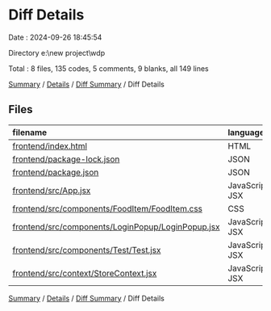 # Diff Details

Date : 2024-09-26 18:45:54

Directory e:\\new project\\wdp

Total : 8 files,  135 codes, 5 comments, 9 blanks, all 149 lines

[Summary](results.md) / [Details](details.md) / [Diff Summary](diff.md) / Diff Details

## Files
| filename | language | code | comment | blank | total |
| :--- | :--- | ---: | ---: | ---: | ---: |
| [frontend/index.html](/frontend/index.html) | HTML | 1 | 0 | 0 | 1 |
| [frontend/package-lock.json](/frontend/package-lock.json) | JSON | 25 | 0 | 0 | 25 |
| [frontend/package.json](/frontend/package.json) | JSON | 3 | 0 | 0 | 3 |
| [frontend/src/App.jsx](/frontend/src/App.jsx) | JavaScript JSX | 2 | 0 | -1 | 1 |
| [frontend/src/components/FoodItem/FoodItem.css](/frontend/src/components/FoodItem/FoodItem.css) | CSS | 0 | 0 | 1 | 1 |
| [frontend/src/components/LoginPopup/LoginPopup.jsx](/frontend/src/components/LoginPopup/LoginPopup.jsx) | JavaScript JSX | 19 | 2 | -1 | 20 |
| [frontend/src/components/Test/Test.jsx](/frontend/src/components/Test/Test.jsx) | JavaScript JSX | 75 | 3 | 7 | 85 |
| [frontend/src/context/StoreContext.jsx](/frontend/src/context/StoreContext.jsx) | JavaScript JSX | 10 | 0 | 3 | 13 |

[Summary](results.md) / [Details](details.md) / [Diff Summary](diff.md) / Diff Details